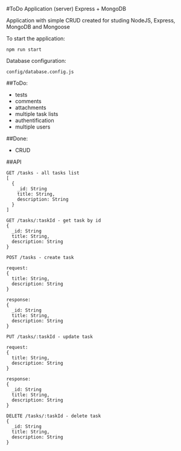 #ToDo Application (server)
Express + MongoDB

Application with simple CRUD created for studing NodeJS, Express, MongoDB and Mongoose

To start the application:
```
npm run start
```

Database configuration:
```
config/database.config.js
```

##ToDo:
* tests
* comments
* attachments
* multiple task lists
* authentification
* multiple users

##Done:
* CRUD

##API
```
GET /tasks - all tasks list
[
  {
    _id: String
    title: String,
    description: String
  }
]
```
```
GET /tasks/:taskId - get task by id
{
  _id: String
  title: String,
  description: String
}
```
```
POST /tasks - create task

request:
{
  title: String,
  description: String
}

response:
{
  _id: String
  title: String,
  description: String
}
```

```
PUT /tasks/:taskId - update task

request:
{
  title: String,
  description: String
}

response:
{
  _id: String
  title: String,
  description: String
}
```
```
DELETE /tasks/:taskId - delete task
{
  _id: String
  title: String,
  description: String
}
```